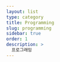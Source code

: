 ```yaml
---
layout: list
type: category
title: Programming
slug: programming
sidebar: true
order: 1
description: >
  프로그래밍
---
```

        